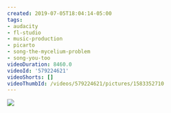 ```yaml
---
created: 2019-07-05T18:04:14-05:00
tags:
- audacity
- fl-studio
- music-production
- picarto
- song-the-mycelium-problem
- song-you-too
videoDuration: 8460.0
videoId: '579224621'
videoShorts: []
videoThumbId: /videos/579224621/pictures/1583352710
---
```


![](20190705230414.jpg)
